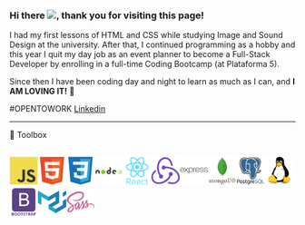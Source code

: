 ### Hi there <img src="https://raw.githubusercontent.com/MartinHeinz/MartinHeinz/master/wave.gif" width="30px">, thank you for visiting this page!

I had my first lessons of HTML and CSS while studying Image and Sound Design at the university. After that, I continued programming as a hobby and this year I quit my day job as an event planner to become a Full-Stack Developer by enrolling in a full-time Coding Bootcamp (at Plataforma 5).

Since then I have been coding day and night to learn as much as I can, and **I AM LOVING IT!** 🚀

#OPENTOWORK [Linkedin](https://www.linkedin.com/in/guillermo-federico-neuberger/?locale=en_US)

---

🧰 Toolbox

<img src="https://github.com/devicons/devicon/blob/master/icons/javascript/javascript-original.svg" alt="JavaScript" height="50" width="50" /><img src="https://github.com/devicons/devicon/blob/master/icons/html5/html5-original.svg" alt="HTML" height="50" width="50" /><img src="https://github.com/devicons/devicon/blob/master/icons/css3/css3-original.svg" alt="CSS3" height="50" width="50" /><img src="https://github.com/devicons/devicon/blob/master/icons/nodejs/nodejs-original-wordmark.svg" alt="NodeJs" height="50" width="50" /><img src="https://github.com/devicons/devicon/blob/master/icons/react/react-original-wordmark.svg" alt="React" height="50" width="50" /><img src="https://github.com/devicons/devicon/blob/master/icons/redux/redux-original.svg" alt="Redux" height="50" width="50" /><img src="https://github.com/devicons/devicon/blob/master/icons/express/express-original-wordmark.svg" alt="Express" height="50" width="50" /><img src="https://github.com/devicons/devicon/blob/master/icons/mongodb/mongodb-original-wordmark.svg" alt="MongoDb" height="50" width="50" /><img src="https://github.com/devicons/devicon/blob/master/icons/postgresql/postgresql-original-wordmark.svg" alt="PostgreSQL" height="50" width="50" /><img src="https://github.com/devicons/devicon/blob/master/icons/linux/linux-original.svg" alt="Linux" height="50" width="50" /><img src="https://github.com/devicons/devicon/blob/master/icons/bootstrap/bootstrap-plain-wordmark.svg" alt="Bootstrap" height="50" width="50" /><img src="https://github.com/devicons/devicon/blob/master/icons/materialui/materialui-original.svg" alt="MaterialUI" height="50" width="50" /><img src="https://github.com/devicons/devicon/blob/master/icons/sass/sass-original.svg" alt="SASS" height="50" width="50" />
---


<!--
**GFNeu/GFNeu** is a ✨ _special_ ✨ repository because its `README.md` (this file) appears on your GitHub profile.

Here are some ideas to get you started:

- 🔭 I’m currently working on ...
- 🌱 I’m currently learning ...
- 👯 I’m looking to collaborate on ...
- 🤔 I’m looking for help with ...
- 💬 Ask me about ...
- 📫 How to reach me: ...
- 😄 Pronouns: ...
- ⚡ Fun fact: ...
-->
